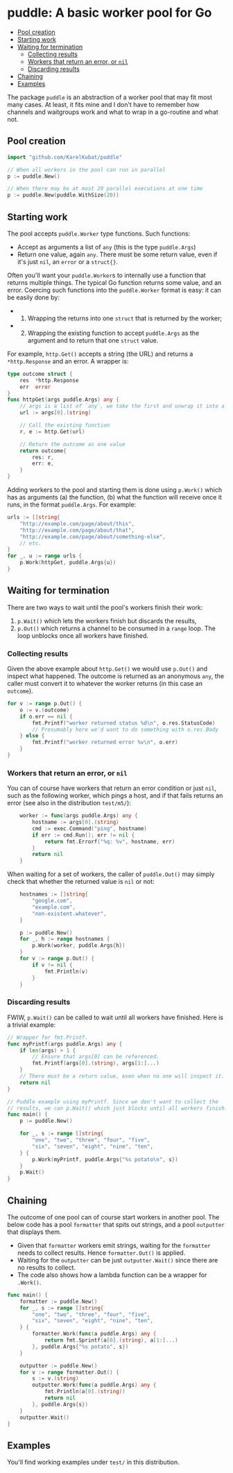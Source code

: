 # puddle: A basic worker pool for Go

<!-- toc -->
- [Pool creation](#pool-creation)
- [Starting work](#starting-work)
- [Waiting for termination](#waiting-for-termination)
  - [Collecting results](#collecting-results)
  - [Workers that return an error, or <code>nil</code>](#workers-that-return-an-error-or-nil)
  - [Discarding results](#discarding-results)
- [Chaining](#chaining)
- [Examples](#examples)
<!-- /toc -->

The package `puddle` is an abstraction of a worker pool that may fit most many cases. At least, it fits mine and I don't have to remember how channels and waitgroups work and what to wrap in a go-routine and what not.

## Pool creation

```go
import "github.com/KarelKubat/puddle"

// When all workers in the pool can run in parallel
p := puddle.New()

// When there may be at most 20 parallel executions at one time
p := puddle.New(puddle.WithSize(20))
```

## Starting work

The pool accepts `puddle.Worker` type functions. Such functions:

- Accept as arguments a list of `any` (this is the type `puddle.Args`)
- Return one value, again `any`. There must be some return value, even if it's just `nil`, an `error` or a `struct{}`.

Often you'll want your `puddle.Worker`s to internally use a function that returns multiple things. The typical Go function returns some value, and an error. Coercing such functions into the `puddle.Worker` format is easy: it can be easily done by:

- 1. Wrapping the returns into one `struct` that is returned by the worker;
- 2. Wrapping the existing function to accept `puddle.Args` as the argument and to return that one `struct` value.

For example, `http.Get()` accepts a string (the URL) and returns a `*http.Response` and an error. A wrapper is:

```go
type outcome struct {
    res  *http.Response
    err  error
}
func httpGet(args puddle.Args) any {
    // args is a list of `any`, we take the first and unwrap it into a string
    url := args[0].(string)

    // Call the existing function
    r, e := http.Get(url)

    // Return the outcome as one value
    return outcome{
        res: r,
        err: e,
    }
}
```

Adding workers to the pool and starting them is done using `p.Work()` which has as arguments (a) the function, (b) what the function will receive once it runs, in the format `puddle.Args`. For example:

```go
urls := []string{
    "http://example.com/page/about/this",
    "http://example.com/page/about/that",
    "http://example.com/page/about/something-else",
    // etc.
}
for _, u := range urls {
    p.Work(httpGet, puddle.Args{u})
}
```

## Waiting for termination

There are two ways to wait until the pool's workers finish their work:

1. `p.Wait()` which lets the workers finish but discards the results,
1. `p.Out()` which returns a channel to be consumed in a `range` loop. The loop unblocks once all workers have finished.

### Collecting results

Given the above example about `http.Get()` we would use `p.Out()` and inspect what happened. The outcome is returned as an anonymous `any`, the caller must convert it to whatever the worker returns (in this case an `outcome`).

```go
for v := range p.Out() {
    o := v.(outcome)
    if o.err == nil {
        fmt.Printf("worker returned status %d\n", o.res.StatusCode)
        // Presumably here we'd want to do something with o.res.Body
    } else {
        fmt.Printf("worker returned error %v\n", o.err)
    }
}
```

### Workers that return an error, or `nil`

You can of course have workers that return an error condition or just `nil`, such as the following worker, which pings a host, and if that fails returns an error (see also in the distribution `test/m5/`):

```go
    worker := func(args puddle.Args) any {
        hostname := args[0].(string)
        cmd := exec.Command("ping", hostname)
        if err := cmd.Run(); err != nil {
            return fmt.Errorf("%q: %v", hostname, err)
        }
        return nil
    }
```

When waiting for a set of workers, the caller of `puddle.Out()` may simply check that whether the returned value is `nil` or not:

```go
    hostnames := []string{
        "google.com",
        "example.com",
        "non-existent.whatever",
    }

    p := puddle.New()
    for _, h := range hostnames {
        p.Work(worker, puddle.Args{h})
    }
    for v := range p.Out() {
        if v != nil {
            fmt.Println(v)
        }
    }
```

### Discarding results

FWIW, `p.Wait()` can be called to wait until all workers have finished. Here is a trivial example:

```go
// Wrapper for fmt.Printf.
func myPrintf(args puddle.Args) any {
    if len(args) > 1 {
    	// Ensure that args[0] can be referenced.
    	fmt.Printf(args[0].(string), args[1:]...)
    }
    // There must be a return value, even when no one will inspect it.
    return nil
}

// Puddle example using myPrintf. Since we don't want to collect the
// results, we can p.Wait() which just blocks until all workers finish.
func main() {
    p := puddle.New()

    for _, s := range []string{
    	"one", "two", "three", "four", "five",
    	"six", "seven", "eight", "nine", "ten",
    } {
    	p.Work(myPrintf, puddle.Args{"%s potato\n", s})
    }
    p.Wait()
}
```

## Chaining

The outcome of one pool can of course start workers in another pool. The below code has a pool `formatter` that spits out strings, and a pool `outputter` that displays them.

- Given that `formatter` workers emit strings, waiting for the `formatter` needs to collect results. Hence `formatter.Out()` is applied.
- Waiting for the `outputter` can be just `outputter.Wait()` since there are no results to collect.
- The code also shows how a lambda function can be a wrapper for `.Work()`.

```go
func main() {
    formatter := puddle.New()
    for _, s := range []string{
        "one", "two", "three", "four", "five",
        "six", "seven", "eight", "nine", "ten",
    } {
        formatter.Work(func(a puddle.Args) any {
            return fmt.Sprintf(a[0].(string), a[1:]...)
        }, puddle.Args{"%s potato", s})
    }

    outputter := puddle.New()
    for v := range formatter.Out() {
        s := v.(string)
        outputter.Work(func(a puddle.Args) any {
            fmt.Println(a[0].(string))
            return nil
        }, puddle.Args{s})
    }
    outputter.Wait()
}
```

## Examples

You'll find working examples under `test/` in this distribution.
